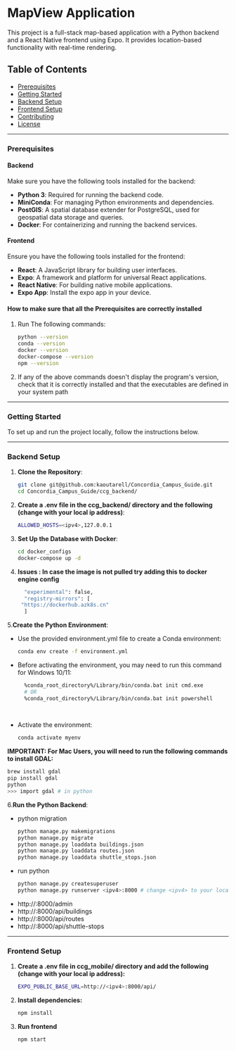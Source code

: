 # MapView Application

This project is a full-stack map-based application with a Python backend and a React Native frontend using Expo. It provides location-based functionality with real-time rendering.

## Table of Contents
- [Prerequisites](#prerequisites)
- [Getting Started](#getting-started)
- [Backend Setup](#backend-setup)
- [Frontend Setup](#frontend-setup)
- [Contributing](#contributing)
- [License](#license)

---

### Prerequisites

#### Backend
Make sure you have the following tools installed for the backend:
- **Python 3**: Required for running the backend code.
- **MiniConda**: For managing Python environments and dependencies.
- **PostGIS**: A spatial database extender for PostgreSQL, used for geospatial data storage and queries.
- **Docker**: For containerizing and running the backend services.

#### Frontend
Ensure you have the following tools installed for the frontend:
- **React**: A JavaScript library for building user interfaces.
- **Expo**: A framework and platform for universal React applications.
- **React Native**: For building native mobile applications.
- **Expo App**: Install the expo app in your device.

#### How to make sure that all the Prerequisites are correctly installed

   1. Run The following commands:
      ```bash
      python --version
      conda --version
      docker --version
      docker-compose --version
      npm --version
   2. If any of the above commands doesn't display the program's version, check that it is correctly installed and that the executables are defined in your system path


---

### Getting Started

To set up and run the project locally, follow the instructions below.

---

### Backend Setup

1. **Clone the Repository**:
   ```bash
   git clone git@github.com:kaoutarell/Concordia_Campus_Guide.git
   cd Concordia_Campus_Guide/ccg_backend/
   
2. **Create a .env file in the ccg_backend/ directory and the following (change <ipv4> with your local ip address)**:    
   ```bash
   ALLOWED_HOSTS=<ipv4>,127.0.0.1

3. **Set Up the Database with Docker**:
   ```bash
   cd docker_configs
   docker-compose up -d

4. **Issues : In case the image is not pulled try adding this to docker engine config**
   
   ```bash
     "experimental": false,
     "registry-mirrors": [
    "https://dockerhub.azk8s.cn"
     ]   

5.**Create the Python Environment**:
   - Use the provided environment.yml file to create a Conda environment:
     ```bash
     conda env create -f environment.yml
     
   - Before activating the environment, you may need to run this command for Windows 10/11:
     ```bash
       %conda_root_directory%/Library/bin/conda.bat init cmd.exe
       # OR
       %conda_root_directory%/Library/bin/conda.bat init powershell
    
    
   - Activate the environment:
     ``` bash
     conda activate myenv

**IMPORTANT: For Mac Users, you will need to run the following commands to install GDAL:**
   ```bash
   brew install gdal
   pip install gdal
   python
   >>> import gdal # in python
   ```

6.**Run the Python Backend**:
   - python migration
     ```bash
     python manage.py makemigrations
     python manage.py migrate
     python manage.py loaddata buildings.json
     python manage.py loaddata routes.json
     python manage.py loaddata shuttle_stops.json
   - run python
     ```bash
     python manage.py createsuperuser
     python manage.py runserver <ipv4>:8000 # change <ipv4> to your local ip address

   -  http://<ipv4>:8000/admin
   -  http://<ipv4>:8000/api/buildings
   -  http://<ipv4>:8000/api/routes
   -  http://<ipv4>:8000/api/shuttle-stops
---

### Frontend Setup

   1. **Create a .env file in ccg_mobile/ directory and add the following (change <ipv4> with your local ip address):**
      ```bash
      EXPO_PUBLIC_BASE_URL=http://<ipv4>:8000/api/
   2. **Install dependencies:**
      ```bash
      npm install
   3. **Run frontend**
      ```bash
      npm start

